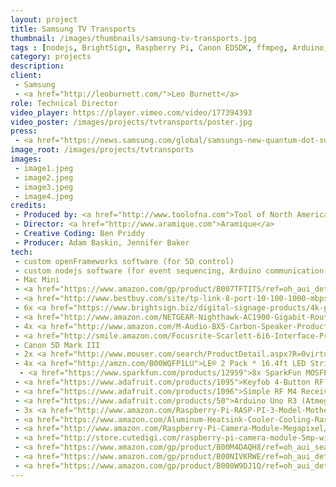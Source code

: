 ```yaml
---
layout: project
title: Samsung TV Transports
thumbnail: /images/thumbnails/samsung-tv-transports.jpg
tags : [nodejs, BrightSign, Raspberry Pi, Canon EDSDK, ffmpeg, Arduino, LEDs]
category: projects
description: 
client: 
 - Samsung
 - <a href="http://leoburnett.com/">Leo Burnett</a>
role: Technical Director
video_player: https://player.vimeo.com/video/177394393
video_poster: /images/projects/tvtransports/poster.jpg
press:
 - <a href="https://news.samsung.com/global/samsungs-new-quantum-dot-suhd-tv-social-campaign-transports-you-to-places-you-have-dreamed-of">Samsung’s New Quantum Dot SUHD TV Social Campaign “Transports” You to Places You Have Dreamed of</a>
image_root: /images/projects/tvtransports
images:
 - image1.jpeg
 - image2.jpeg
 - image3.jpeg
 - image4.jpeg
credits:
 - Produced by: <a href="http://www.toolofna.com">Tool of North America</a>
 - Director: <a href="http://www.aramique.com">Aramique</a>
 - Creative Coding: Ben Priddy
 - Producer: Adam Baskin, Jennifer Baker 
tech:
 - custom openFrameworks software (for 5D control)
 - custom nodejs software (for event sequencing, Arduino communication, audio, networking)
 - Mac Mini
 - <a href="https://www.amazon.com/gp/product/B007TFTITS/ref=oh_aui_detailpage_o08_s00?ie=UTF8&psc=1">Active Air ACSC Duct Fan Speed Adjuster</a>
 - <a href="http://www.bestbuy.com/site/tp-link-8-port-10-100-1000-mbps-gigabit-ethernet-metal-switch-gray/2080085.p?id=1219528553599&skuId=2080085">8 Link network switch</a>
 - 6x <a href="https://www.brightsign.biz/digital-signage-products/4k-product-line/4k1042">BrightSign 4K1042 Interactive and Live HDTV	7</a>
 - <a href="http://www.amazon.com/NETGEAR-Nighthawk-AC1900-Gigabit-Router/dp/B00F0DD0I6/ref=sr_1_6?s=pc&ie=UTF8&qid=1463423816&sr=1-6&keywords=router">NETGEAR Nighthawk AC1900 Dual Band Wi-Fi Gigabit Router (R7000)</a>
 - 4x <a href="http://www.amazon.com/M-Audio-BX5-Carbon-Speaker-Production/dp/B00II8H3AQ">M-Audio BX5 Carbon Single Speaker Compact Studio Monitor for Music Production and Mixing</a>
 - <a href="http://smile.amazon.com/Focusrite-Scarlett-6i6-Interface-Preamps/dp/B00CP4IIJY?ie=UTF8&ascsubtag=1ba00-01000-s1060-mac00-other-smile-us000-pcomp&ref_=bit_abba_def_cr_us_title&tag=amz-mkt-chr-us-20&tagbase=abba">Focusrite Scarlett 6i6 6 In/6 Out USB 2.0 Audio Interface With Two Focusrite Mic Preamps</a>
 - Canon 5D Mark III
 - 2x <a href="http://www.mouser.com/search/ProductDetail.aspx?R=0virtualkey0virtualkeyLRS-350-12">Mean Well LRS-350-12</a>	
 - 4x <a href="http://amzn.com/B00WQFP1LU">LE® 2 Pack * 16.4ft LED Strip Lights, 300 Units SMD 3528 LEDs,12V DC Flexible LED Light Strips, 91 Lumens/ft, 1.5 watts/ft, 3000k Warm White, Non-waterproof, LED Tape, LED ribbon</a>
  - <a href="https://www.sparkfun.com/products/12959">8x SparkFun MOSFET Power Control Kit</a>
 - <a href="https://www.adafruit.com/products/1095">Keyfob 4-Button RF Remote Control - 315MHz</a>
 - <a href="https://www.adafruit.com/products/1096">Simple RF M4 Receiver - 315MHz Momentary Type</a>
 - <a href="https://www.adafruit.com/products/50">Arduino Uno R3 (Atmega328 - assembled)</a>								
 - 3x <a href="http://www.amazon.com/Raspberry-Pi-RASP-PI-3-Model-Motherboard/dp/B01CD5VC92/ref=sr_1_4?s=pc&ie=UTF8&qid=1464067029&sr=1-4&keywords=raspberry+pi+3">Raspberry Pi 3 Model B Motherboard</a>
 - <a href="https://www.amazon.com/Aluminum-Heatsink-Cooler-Cooling-Raspberry/dp/B010DG5GM2?ie=UTF8&keywords=raspberry%20pi%203%20heat%20sink&qid=1464067216&ref_=sr_1_5&s=pc&sr=1-5">Set of 8pcs Black Aluminum Heatsink Cooler Cooling Kit for Raspberry Pi 3,Pi 2,Pi Model B+</a>
 - <a href="http://www.amazon.com/Raspberry-Pi-Camera-Module-Megapixel/dp/B01ER2SKFS/ref=sr_1_1?s=pc&ie=UTF8&qid=1464067795&sr=1-1&keywords=Raspberry+Pi+Camera+Module+V2">Raspberry Pi Camera Module V2 - 8 Megapixel,1080p</a>
 - <a href="http://store.cutedigi.com/raspberry-pi-camera-module-5mp-wide-angle-160-degree/">Raspberry Pi Camera Module 5MP Wide Angle 160 degree</a>
 - <a href="https://www.amazon.com/gp/product/B00M4DAQH8/ref=oh_aui_search_detailpage?ie=UTF8&psc=1">Adafruit Flex Cable for Raspberry Pi Camera - 24" / 610mm</a>
 - <a href="https://www.amazon.com/gp/product/B00NIVKRWE/ref=oh_aui_detailpage_o00_s00?ie=UTF8&psc=1">Flexible camera mount for Raspberry Pi model B+, RPi 2 model B and RPi 3</a>
 - <a href="https://www.amazon.com/gp/product/B000W9DJ1Q/ref=oh_aui_detailpage_o04_s00?ie=UTF8&psc=1">Simran SMF-200 Deluxe 200 Watts Step Down Voltage Converter for International Travel to 220V Countries Ideal for Laptops, Cameras, Phones, iPads etc</a>
---
```

